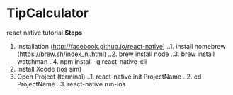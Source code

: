# TipCalculator
react native tutorial
**Steps**
1. Installation (http://facebook.github.io/react-native)
..1. install homebrew (https://brew.sh/index_nl.html)
..2. brew install node
..3. brew install watchman
..4. npm install -g react-native-cli
2. Install Xcode (ios sim)
3. Open Project (terminal)
..1. react-native init ProjectName
..2. cd ProjectName
..3. react-native run-ios
